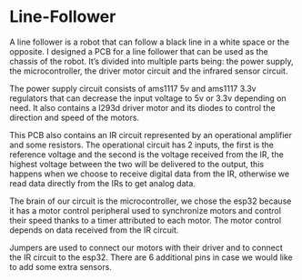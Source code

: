 # Line-Follower

A line follower is a robot that can follow a black line in a white space or the opposite.
I designed a PCB for a line follower that can be used as the chassis of the robot. It’s divided into multiple parts being: the power supply, the microcontroller, the driver motor circuit and the infrared sensor circuit.

The power supply circuit consists of ams1117 5v and ams1117 3.3v regulators that can decrease the input voltage to 5v or 3.3v depending on need. It also contains a l293d  driver motor and its diodes to control the direction and speed of the motors.

This PCB also contains an IR circuit represented by an operational amplifier and some resistors. The operational circuit has 2 inputs, the first is the reference voltage and the second is the voltage received from the IR, the highest voltage between the two will be delivered to the output, this happens when we choose to receive digital data from the IR, otherwise we read data directly from the IRs to get analog data.
 
The brain of our circuit is the microcontroller, we chose the esp32 because it has a motor control peripheral used to synchronize motors and control their speed thanks to a timer attributed to each motor. The motor control depends on data received from the IR circuit. 

Jumpers are used to connect our motors with their driver and to connect the IR circuit to the esp32. There are 6 additional pins in case we would like to add some extra sensors.
